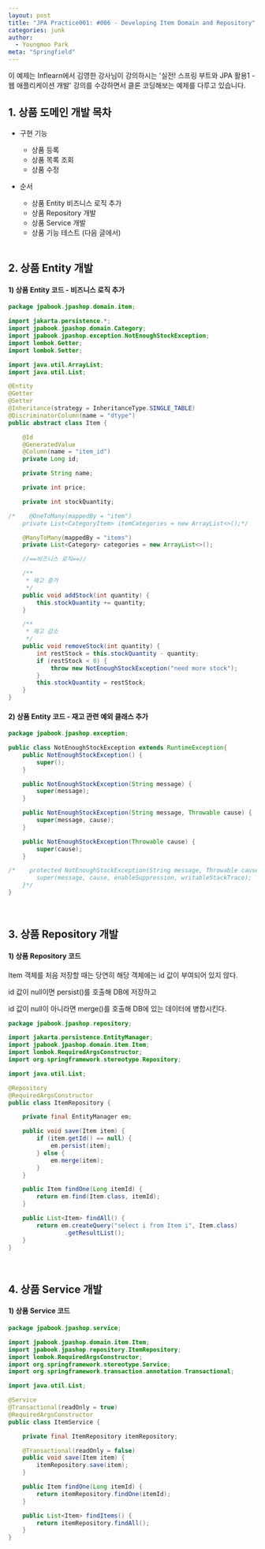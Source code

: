 ```yaml
---
layout: post
title: "JPA Practice001: #006 - Developing Item Domain and Repository"
categories: junk
author:
  - Youngmoo Park
meta: "Springfield"
---
```


이 예제는 Inflearn에서 김영한 강사님이 강의하시는 '실전! 스프링 부트와 JPA 활용1 - 웹 애플리케이션 개발' 강의를 수강하면서 클론 코딩해보는 예제를 다루고 있습니다.

## 1. 상품 도메인 개발 목차

- 구현 기능
  - 상품 등록
  - 상품 목록 조회
  - 상품 수정

- 순서
  - 상품 Entity 비즈니스 로직 추가
  - 상품 Repository 개발
  - 상품 Service 개발
  - 상품 기능 테스트 (다음 글에서)
  <br/>

## 2. 상품 Entity 개발

#### **1) 상품 Entity 코드 - 비즈니스 로직 추가**

```java
package jpabook.jpashop.domain.item;

import jakarta.persistence.*;
import jpabook.jpashop.domain.Category;
import jpabook.jpashop.exception.NotEnoughStockException;
import lombok.Getter;
import lombok.Setter;

import java.util.ArrayList;
import java.util.List;

@Entity
@Getter
@Setter
@Inheritance(strategy = InheritanceType.SINGLE_TABLE)
@DiscriminatorColumn(name = "dtype")
public abstract class Item {

    @Id
    @GeneratedValue
    @Column(name = "item_id")
    private Long id;

    private String name;

    private int price;

    private int stockQuantity;

/*    @OneToMany(mappedBy = "item")
    private List<CategoryItem> itemCategories = new ArrayList<>();*/

    @ManyToMany(mappedBy = "items")
    private List<Category> categories = new ArrayList<>();

    //==비즈니스 로직==//

    /**
     * 재고 증가
     */
    public void addStock(int quantity) {
        this.stockQuantity += quantity;
    }

    /**
     * 재고 감소
     */
    public void removeStock(int quantity) {
        int restStock = this.stockQuantity - quantity;
        if (restStock < 0) {
            throw new NotEnoughStockException("need more stock");
        }
        this.stockQuantity = restStock;
    }
}
```

#### **2) 상품 Entity 코드 - 재고 관련 예외 클래스 추가**

```java
package jpabook.jpashop.exception;

public class NotEnoughStockException extends RuntimeException{
    public NotEnoughStockException() {
        super();
    }

    public NotEnoughStockException(String message) {
        super(message);
    }

    public NotEnoughStockException(String message, Throwable cause) {
        super(message, cause);
    }

    public NotEnoughStockException(Throwable cause) {
        super(cause);
    }

/*    protected NotEnoughStockException(String message, Throwable cause, boolean enableSuppression, boolean writableStackTrace) {
        super(message, cause, enableSuppression, writableStackTrace);
    }*/
}
```
<br/>

## 3. 상품 Repository 개발

#### **1) 상품 Repository 코드**

Item 객체를 처음 저장할 때는 당연히 해당 객체에는 id 값이 부여되어 있지 않다.

id 값이 null이면 persist()를 호출해 DB에 저장하고

id 값이 null이 아니라면 merge()를 호출해 DB에 있는 데이터에 병합시킨다.

```java
package jpabook.jpashop.repository;

import jakarta.persistence.EntityManager;
import jpabook.jpashop.domain.item.Item;
import lombok.RequiredArgsConstructor;
import org.springframework.stereotype.Repository;

import java.util.List;

@Repository
@RequiredArgsConstructor
public class ItemRepository {

    private final EntityManager em;

    public void save(Item item) {
        if (item.getId() == null) {
            em.persist(item);
        } else {
            em.merge(item);
        }
    }

    public Item findOne(Long itemId) {
        return em.find(Item.class, itemId);
    }

    public List<Item> findAll() {
        return em.createQuery("select i from Item i", Item.class)
                .getResultList();
    }
}
```
<br/>

## 4. 상품 Service 개발

#### **1) 상품 Service 코드**

```java
package jpabook.jpashop.service;

import jpabook.jpashop.domain.item.Item;
import jpabook.jpashop.repository.ItemRepository;
import lombok.RequiredArgsConstructor;
import org.springframework.stereotype.Service;
import org.springframework.transaction.annotation.Transactional;

import java.util.List;

@Service
@Transactional(readOnly = true)
@RequiredArgsConstructor
public class ItemService {

    private final ItemRepository itemRepository;

    @Transactional(readOnly = false)
    public void save(Item item) {
        itemRepository.save(item);
    }

    public Item findOne(Long itemId) {
        return itemRepository.findOne(itemId);
    }

    public List<Item> findItems() {
        return itemRepository.findAll();
    }
}
```